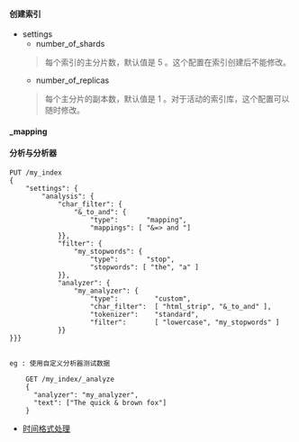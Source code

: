 #### 创建索引
* settings
   *  number_of_shards  
     >每个索引的主分片数，默认值是 5 。这个配置在索引创建后不能修改。     
   *  number_of_replicas 
     > 每个主分片的副本数，默认值是 1 。对于活动的索引库，这个配置可以随时修改。
     
     
     
#### _mapping 




#### 分析与分析器 
```
PUT /my_index
{
    "settings": {
        "analysis": {
            "char_filter": {
                "&_to_and": {
                    "type":       "mapping",
                    "mappings": [ "&=> and "]
            }},
            "filter": {
                "my_stopwords": {
                    "type":       "stop",
                    "stopwords": [ "the", "a" ]
            }},
            "analyzer": {
                "my_analyzer": {
                    "type":         "custom",
                    "char_filter":  [ "html_strip", "&_to_and" ],
                    "tokenizer":    "standard",
                    "filter":       [ "lowercase", "my_stopwords" ]
            }}
}}}


eg : 使用自定义分析器测试数据

    GET /my_index/_analyze
    {
      "analyzer": "my_analyzer",
      "text": ["The quick & brown fox"]
    }

```

* [时间格式处理](https://www.elastic.co/guide/en/elasticsearch/reference/5.6/mapping-date-format.html)